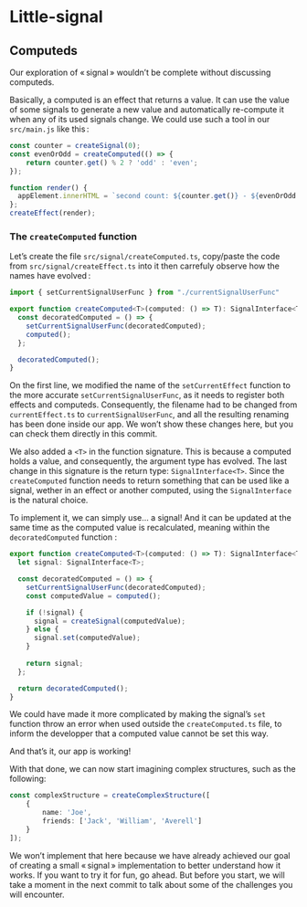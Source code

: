 # Little-signal

## Computeds

Our exploration of « signal » wouldn’t be complete without discussing computeds.  

Basically, a computed is an effect that returns a value. It can use the value of some signals to generate a new value and automatically re-compute it when any of its used signals change. We could use such a tool in our `src/main.js` like this :
```ts
const counter = createSignal(0);
const evenOrOdd = createComputed(() => {
    return counter.get() % 2 ? 'odd' : 'even';
});

function render() {
  appElement.innerHTML = `second count: ${counter.get()} - ${evenOrOdd.get()}`;
};
createEffect(render);
```

### The `createComputed` function

Let’s create the file `src/signal/createComputed.ts`, copy/paste the code from `src/signal/createEffect.ts` into it then carrefuly observe how the names have evolved :
```ts
import { setCurrentSignalUserFunc } from "./currentSignalUserFunc"

export function createComputed<T>(computed: () => T): SignalInterface<T> {
  const decoratedComputed = () => {
    setCurrentSignalUserFunc(decoratedComputed);
    computed();
  };

  decoratedComputed();
}
```
On the first line, we modified the name of the `setCurrentEffect` function to the more accurate `setCurrentSignalUserFunc`, as it needs to register both effects and computeds. Consequently, the filename had to be changed from `currentEffect.ts` to `currentSignalUserFunc`, and all the resulting renaming has been done inside our app. We won’t show these changes here, but you can check them directly in this commit.  

We also added a `<T>` in the function signature. This is because a computed holds a value, and consequently, the argument type has evolved. The last change in this signature is the return type: `SignalInterface<T>`. Since the `createComputed` function needs to return something that can be used like a signal, wether in an effect or another computed, using the `SignalInterface` is the natural choice.  

To implement it, we can simply use… a signal! And it can be updated at the same time as the computed value is recalculated, meaning within the `decoratedComputed` function :
```ts
export function createComputed<T>(computed: () => T): SignalInterface<T> {
  let signal: SignalInterface<T>;

  const decoratedComputed = () => {
    setCurrentSignalUserFunc(decoratedComputed);
    const computedValue = computed();

    if (!signal) {
      signal = createSignal(computedValue);
    } else {
      signal.set(computedValue);
    }
    
    return signal;
  };

  return decoratedComputed();
}
```
We could have made it more complicated by making the signal’s `set` function throw an error when used outside the `createComputed.ts` file, to inform the developper that a computed value cannot be set this way.  

And that’s it, our app is working!  

With that done, we can now start imagining complex structures, such as the following:
```ts
const complexStructure = createComplexStructure([
    {
        name: 'Joe',
        friends: ['Jack', 'William', 'Averell']
    }
]);
```

We won’t implement that here because we have already achieved our goal of creating a small « signal » implementation to better understand how it works. If you want to try it for fun, go ahead. But before you start, we will take a moment in the next commit to talk about some of the challenges you will encounter.
